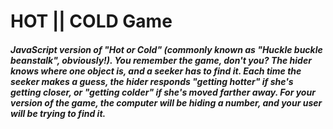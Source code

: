 # HOT || COLD Game

##### JavaScript version of "Hot or Cold" (commonly known as "Huckle buckle beanstalk", obviously!). You remember the game, don't you? The hider knows where one object is, and a seeker has to find it. Each time the seeker makes a guess, the hider responds "getting hotter" if she's getting closer, or "getting colder" if she's moved farther away. For your version of the game, the computer will be hiding a number, and your user will be trying to find it.
